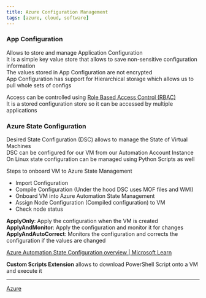 ```yaml
---
title: Azure Configuration Management
tags: [azure, cloud, software]
---
```


### App Configuration

Allows to store and manage Application Configuration  
It is a simple key value store that allows to save non-sensitive configuration information  
The values stored in App Configuration are not encrypted  
App Configuration has support for Hierarchical storage which allows us to pull whole sets of configs  

Access can be controlled using [Role Based Access Control (RBAC)](../Azure%20Security%20Services/Role%20Based%20Access%20Control%20(RBAC).md)  
It is a stored configuration store so it can be accessed by multiple applications

### Azure State Configuration

Desired State Configuration (DSC) allows to manage the State of Virtual Machines  
DSC can be configured for our VM from our Automation Account Instance  
On Linux state configuration can be managed using Python Scripts as well   

Steps to onboard VM to Azure State Management
- Import Configuration
- Compile Configuration (Under the hood DSC uses MOF files and WMI)
- Onboard VM into Azure Automation State Management
- Assign Node Configuration (Compiled configuration) to VM
- Check node status

**ApplyOnly**: Apply the configuration when the VM is created  
**ApplyAndMonitor**: Apply the configuration and monitor it for changes  
**ApplyAndAutoCorrect**: Monitors the configuration and corrects the configuration if the values are changed

[Azure Automation State Configuration overview | Microsoft Learn](https://learn.microsoft.com/en-us/azure/automation/automation-dsc-overview)

**Custom Scripts Extension** allows to download PowerShell Script onto a VM and execute it

---

[Azure](../Azure.md)